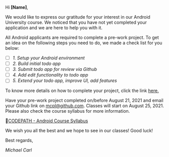 Hi **[Name]**,

We would like to express our gratitude for your interest in our Android University course. We noticed that you have not yet completed your application and we are here to help you with it. 

All Android applicants are required to complete a pre-work project. To get an idea on the following steps you need to do, we made a check list for you below:

- [ ] *1. Setup your Android environment*
- [ ] *2. Build initial todo app*
- [ ] *3. Submit todo app for review via Github*
- [ ] *4. Add edit functionality to todo app*
- [ ] *5. Extend your todo app, improve UI, add features*

To know more details on how to complete your project, click the link [here.](https://courses.codepath.org/snippets/android_university/prework)

Have your pre-work project completed on/before August 21, 2021 and email your Github link on mcpl@github.com. Classes will start on August 25, 2021. Please also check the course syllabus for more information.

📍[CODEPATH - Android Course Syllabus](https://courses.codepath.org/snippets/android_university/syllabus)

We wish you all the best and we hope to see in our classes! Good luck!

Best regards,

*Michael Carl*

